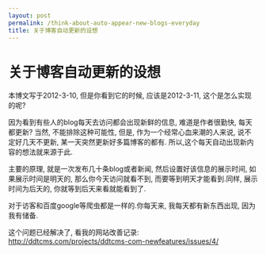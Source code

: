 ```yaml
---
layout: post
permalink: /think-about-auto-appear-new-blogs-everyday
title: 关于博客自动更新的设想
---
```


# 关于博客自动更新的设想 #


本博文写于2012-3-10, 但是你看到它的时候, 应该是2012-3-11, 这个是怎么实现的呢?

因为看到有些人的blog每天去访问都会出现新鲜的信息, 难道是作者很勤快, 每天都更新? 当然, 不能排除这种可能性, 但是, 作为一个经常心血来潮的人来说, 说不定好几天不更新, 某一天突然更新好多篇博客的都有. 所以,这个每天自动出现新内容的想法就来源于此.

主要的原理, 就是一次发布几十条blog或者新闻, 然后设置好该信息的展示时间, 如果展示时间是明天的, 那么你今天访问就看不到, 而要等到明天才能看到.同样, 展示时间为后天的, 你就等到后天来看就能看到了.

对于访客和百度google等爬虫都是一样的.你每天来, 我每天都有新东西出现, 因为我有储备.

这个问题已经解决了, 看我的网站改善记录: http://ddtcms.com/projects/ddtcms-com-newfeatures/issues/4/